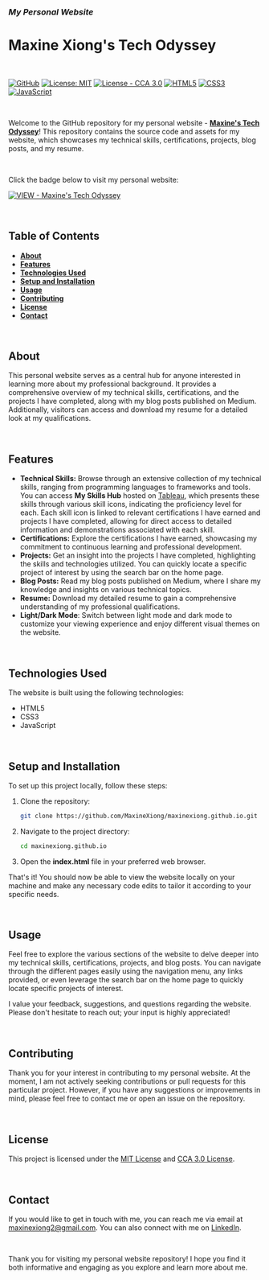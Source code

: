 ### *My Personal Website*
# Maxine Xiong's Tech Odyssey

<br/>

[![GitHub](https://badgen.net/badge/icon/GitHub?icon=github&color=black&label)](https://github.com/MaxineXiong)
[![License: MIT](https://img.shields.io/badge/License-MIT-yellow.svg)](https://opensource.org/licenses/MIT)
[![License - CCA 3.0](https://img.shields.io/badge/License-CCA_3.0-e7746f)](https://html5up.net/license)
[![HTML5](https://img.shields.io/badge/HTML5-E34F26?logo=html5&logoColor=white)](https://html.spec.whatwg.org/)
[![CSS3](https://img.shields.io/badge/CSS3-1572B6?logo=css3&logoColor=white)](https://www.css3.com/)
[![JavaScript](https://img.shields.io/badge/JavaScript-F7DF1E?logo=JavaScript&logoColor=black)](https://www.ecma-international.org/publications-and-standards/standards/ecma-262/)

<br/>

Welcome to the GitHub repository for my personal website - [**Maxine's Tech Odyssey**](https://maxinexiong.github.io/)! This repository contains the source code and assets for my website, which showcases my technical skills, certifications, projects, blog posts, and my resume.

<br/>

Click the badge below to visit my personal website:

[![VIEW - Maxine's Tech Odyssey](https://img.shields.io/badge/VIEW-Maxine's_Tech_Odyssey-7289DA?style=for-the-badge)](https://maxinexiong.github.io/)

<br/>

## **Table of Contents**

- **[About](#about)**
- **[Features](#features)**
- **[Technologies Used](#technologies-used)**
- **[Setup and Installation](#setup-and-installation)**
- **[Usage](#usage)**
- **[Contributing](#contributing)**
- **[License](#license)**
- **[Contact](#contact)**

<br/>

## **About**

This personal website serves as a central hub for anyone interested in learning more about my professional background. It provides a comprehensive overview of my technical skills, certifications, and the projects I have completed, along with my blog posts published on Medium. Additionally, visitors can access and download my resume for a detailed look at my qualifications.

<br/>

## **Features**

- **Technical Skills:** Browse through an extensive collection of my technical skills, ranging from programming languages to frameworks and tools. You can access **My Skills Hub** hosted on [Tableau](https://public.tableau.com/views/Skills-templateandhints/SKILLSHUB?:language=en-GB&:display_count=n&:origin=viz_share_link), which presents these skills through various skill icons, indicating the proficiency level for each. Each skill icon is linked to relevant certifications I have earned and projects I have completed, allowing for direct access to detailed information and demonstrations associated with each skill.
- **Certifications:** Explore the certifications I have earned, showcasing my commitment to continuous learning and professional development.
- **Projects:** Get an insight into the projects I have completed, highlighting the skills and technologies utilized. You can quickly locate a specific project of interest by using the search bar on the home page.
- **Blog Posts:** Read my blog posts published on Medium, where I share my knowledge and insights on various technical topics.
- **Resume:** Download my detailed resume to gain a comprehensive understanding of my professional qualifications.
- **Light/Dark Mode**: Switch between light mode and dark mode to customize your viewing experience and enjoy different visual themes on the website.

<br/>

## **Technologies Used**

The website is built using the following technologies:

- HTML5
- CSS3
- JavaScript

<br/>

## **Setup and Installation**

To set up this project locally, follow these steps:

1. Clone the repository:
    
    ```bash
    git clone https://github.com/MaxineXiong/maxinexiong.github.io.git
    ```
    
2. Navigate to the project directory:
    
    ```bash
    cd maxinexiong.github.io
    ```
    
3. Open the **index.html** file in your preferred web browser.

That's it! You should now be able to view the website locally on your machine and make any necessary code edits to tailor it according to your specific needs.

<br/>

## **Usage**

Feel free to explore the various sections of the website to delve deeper into my technical skills, certifications, projects, and blog posts. You can navigate through the different pages easily using the navigation menu, any links provided, or even leverage the search bar on the home page to quickly locate specific projects of interest.

I value your feedback, suggestions, and questions regarding the website. Please don't hesitate to reach out; your input is highly appreciated!

<br/>

## **Contributing**

Thank you for your interest in contributing to my personal website. At the moment, I am not actively seeking contributions or pull requests for this particular project. However, if you have any suggestions or improvements in mind, please feel free to contact me or open an issue on the repository.

<br/>

## **License**

This project is licensed under the [MIT License](https://choosealicense.com/licenses/mit/) and [CCA 3.0 License](http://creativecommons.org/licenses/by/3.0/).

<br/>

## **Contact**

If you would like to get in touch with me, you can reach me via email at [maxinexiong2@gmail.com](mailto:maxinexiong2@gmail.com). You can also connect with me on [LinkedIn](https://www.linkedin.com/in/maxinexiong).

<br/>

Thank you for visiting my personal website repository! I hope you find it both informative and engaging as you explore and learn more about me.
